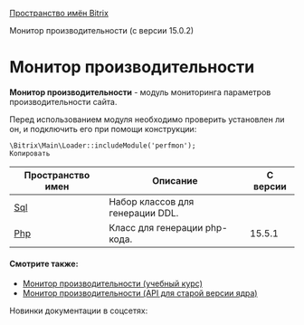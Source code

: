[Пространство имён Bitrix](/api_d7/bitrix/index.php)

Монитор производительности (с версии 15.0.2)

Монитор производительности
==========================

**Монитор производительности** - модуль мониторинга параметров производительности сайта.

Перед использованием модуля необходимо проверить установлен ли он, и подключить его при помощи конструкции:

```
\Bitrix\Main\Loader::includeModule('perfmon');
Копировать
```

| Пространство имен | Описание | С версии |
| --- | --- | --- |
| [Sql](/api_d7/bitrix/perfmon/sql/index.php) | Набор классов для генерации DDL. |  |
| [Php](/api_d7/bitrix/perfmon/php/index.php) | Класс для генерации php-кода. | 15.5.1 |

  

#### Смотрите также:

* [Монитор производительности (учебный курс)](http://dev.1c-bitrix.ru/learning/course/index.php?COURSE_ID=48&CHAPTER_ID=04643)
* [Монитор производительности (API для старой версии ядра)](http://dev.1c-bitrix.ru/api_help/perfmon/index.php)

Новинки документации в соцсетях: